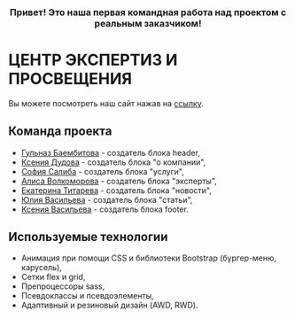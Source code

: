 <h3 align="center">Привет! Это наша первая командная работа над проектом с реальным заказчиком!</h3>

# ЦЕНТР ЭКСПЕРТИЗ И ПРОСВЕЩЕНИЯ

Вы можете посмотреть наш сайт нажав на [ссылку](https://ekaterina-titareva.github.io/73-real-2/).

## Команда проекта

- [Гульназ Баембитова](https://github.com/hbtch) - создатель блока header,
- [Ксения Дудова](https://github.com/KseniyaDudova) - создатель блока "о компании",
- [София Салиба](https://github.com/sofisaliba) - создатель блока "услуги",
- [Алиса Волкоморова](https://github.com/av6920337) - создатель блока "эксперты",
- [Екатерина Титарева](https://github.com/Ekaterina-Titareva) - создатель блока "новости",
- [Юлия Васильева](https://github.com/julflorid) - создатель блока "статьи",
- [Ксения Васильева](https://github.com/ksvaska) - создатель блока footer.

## Используемые технологии

- Анимация при помощи CSS и библиотеки Bootstrap (бургер-меню, карусель),
- Сетки flex и grid,
- Препроцессоры sass,
- Псевдоклассы и псевдоэлементы,
- Адаптивный и резиновый дизайн (AWD, RWD).

